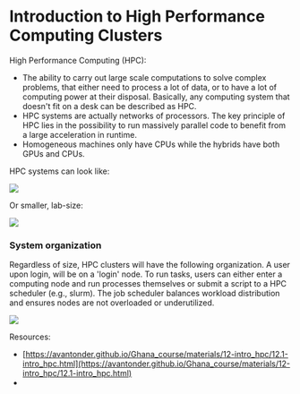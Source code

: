 # Introduction to High Performance Computing Clusters 

High Performance Computing (HPC):  

- The ability to carry out large scale computations to solve complex problems, that either need to process a lot of data, or to have a lot of computing power at their disposal. Basically, any computing system that doesn't fit on a desk can be described as HPC.  
- HPC systems are actually networks of processors. The key principle of HPC lies in the possibility to run massively parallel code to benefit from a large acceleration in runtime.   
- Homogeneous machines only have CPUs while the hybrids have both GPUs and CPUs.   

HPC systems can look like: 

![](https://miro.medium.com/max/3072/1*Ush2RzWxWiAKLXvK_98ZEw.jpeg)

Or smaller, lab-size: 

![](https://telecoms.adaptit.tech/wp-content/uploads/2020/10/hpc-illustration_V2-02-scaled-1-2048x1449.jpg)

### System organization

Regardless of size, HPC clusters will have the following organization. A user upon login, will be on a 'login' node. To run tasks, users can either enter a computing node and run processes themselves or submit a script to a HPC scheduler (e.g., slurm). The job scheduler balances workload distribution and ensures nodes are not overloaded or underutilized. 

![](https://hbctraining.github.io/Intro-to-shell-flipped/img/compute_cluster.png)




Resources:  

- [https://avantonder.github.io/Ghana_course/materials/12-intro_hpc/12.1-intro_hpc.html](https://avantonder.github.io/Ghana_course/materials/12-intro_hpc/12.1-intro_hpc.html)  
- 

